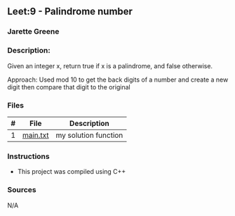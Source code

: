 ## Leet:9 - Palindrome number
### Jarette Greene
### Description:

Given an integer x, return true if x is a palindrome, and false otherwise.

Approach: Used mod 10 to get the back digits of a number and create a new digit then compare that digit to the original

### Files

|   #   | File                       | Description                                                |
| :---: | -------------------------- | ---------------------------------------------------------- |
|   1   | [main.txt](https://github.com/Jarette/4883-Prog-Tech/blob/main/Assignments/P9/main.txt)     | my solution function                                             |


### Instructions

- This project was compiled using C++

### Sources

N/A